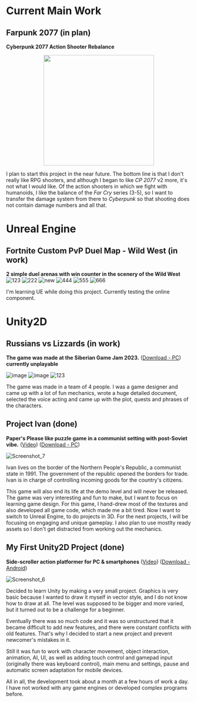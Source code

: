 # Current Main Work
## Farpunk 2077 (in plan)
**Cyberpunk 2077 Action Shooter Rebalance**
<p align="center">
<img src="https://github.com/MoodyDan/PetProjects/assets/57444845/58b3e7f7-a1fc-47b1-b775-b7b53c1d0489" width="300">
</p>

I plan to start this project in the near future. The bottom line is that I don't really like RPG shooters, and although I began to like *CP 2077* v2 more, it's not what I would like. Of the action shooters in which we fight with humanoids, I like the balance of the *Far Cry* series (3-5), so I want to transfer the damage system from there to *Cyberpunk* so that shooting does not contain damage numbers and all that.


# Unreal Engine

## Fortnite Custom PvP Duel Map - Wild West (in work)
**2 simple duel arenas with win counter in the scenery of the Wild West**
![123](https://github.com/MoodyDan/PetProjects/assets/57444845/6fa4d110-2590-4b75-8aa4-e8523f6e17d3)
![222](https://github.com/MoodyDan/PetProjects/assets/57444845/c99babb5-26fd-4249-80d8-1b1b83ded6df)
![new](https://github.com/MoodyDan/PetProjects/assets/57444845/40fcd809-84d3-4a82-9b1a-b78e37c903ff)
![444](https://github.com/MoodyDan/PetProjects/assets/57444845/2197f0a7-5e35-476e-a1ea-a0e740630f64)
![555](https://github.com/MoodyDan/PetProjects/assets/57444845/46834a7c-7632-41d8-91db-828a39d492d8)
![666](https://github.com/MoodyDan/PetProjects/assets/57444845/c47f4c87-380d-41b2-a551-1addaad51e67)

I'm learning UE while doing this project. Currently testing the online component.

# Unity2D

## Russians vs Lizzards (in work)
**The game was made at the Siberian Game Jam 2023.**
([Download - PC](https://itch.io/jam/sibgamejam-nov-2023/rate/2354535)) **currently unplayable** 

![image](https://github.com/MoodyDan/PetProjects/assets/57444845/b9f87cb1-88a8-437a-bf3b-d2cbe3e4aacd)
![image](https://github.com/MoodyDan/PetProjects/assets/57444845/50ad9fa7-e57b-4cae-b2fa-b22586297e2d)
![123](https://github.com/MoodyDan/PetProjects/assets/57444845/4908058f-c881-4679-9584-25e3dcc33adf)

The game was made in a team of 4 people. I was a game designer and came up with a lot of fun mechanics, wrote a huge detailed document, selected the voice acting and came up with the plot, quests and phrases of the characters.

## Project Ivan (done)

**Paper's Please like puzzle game in a communist setting with post-Soviet vibe.**
([Video](https://youtu.be/dekODOw7d8g)) 
([Download - PC](https://drive.google.com/drive/folders/1vfpJ6Kw9gvRhVKz8MY6fNoo1G2n2XBrK?usp=sharing))

![Screenshot_7](https://github.com/MoodyDan/PetProjects/assets/57444845/91b17b4a-b702-483c-ac13-6f98604da263)

Ivan lives on the border of the Northern People's Republic, a communist state in 1991. The government of the republic opened the borders for trade. Ivan is in charge of controlling incoming goods for the country's citizens.

This game will also end its life at the demo level and will never be released. The game was very interesting and fun to make, but I want to focus on learning game design. For this game, I hand-drew most of the textures and also developed all game code, which made me a bit tired. Now I want to switch to Unreal Engine, to do projects in 3D. For the next projects, I will be focusing on engaging and unique gameplay. I also plan to use mostlty ready assets so I don't get distracted from working out the mechanics.


## My First Unity2D Project (done)

**Side-scroller action platformer for PC & smartphones**
([Video](https://www.youtube.com/watch?v=ioKJjKDkymc)) 
([Download - Android](https://drive.google.com/file/d/17aKqg8v1RGn-aS3RbJwemJ0IoDhFbLKV/view?usp=sharing))

![Screenshot_6](https://github.com/MoodyDan/PetProjects/assets/57444845/a9b1dfcc-97d6-4c3d-9159-b77adb76b726)

Decided to learn Unity by making a very small project. Graphics is very basic because I wanted to draw it myself in vector style, and I do not know how to draw at all. The level was supposed to be bigger and more varied, but it turned out to be a challenge for a beginner. 

Eventually there was so much code and it was so unstructured that it became difficult to add new features, and there were constant conflicts with old features. That's why I decided to start a new project and prevent newcomer's mistakes in it. 

Still it was fun to work with character movement, object interaction, animation, AI, UI, as well as adding touch control and gamepad input (originally there was keyboard control), main menu and settings, pause and automatic screen adaptation for mobile devices.

All in all, the development took about a month at a few hours of work a day. I have not worked with any game engines or developed complex programs before.
